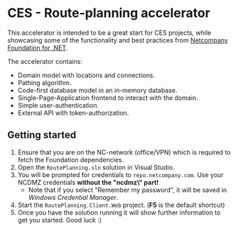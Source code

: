 # CES - Route-planning accelerator

This accelerator is intended to be a great start for CES projects, while showcasing some of the functionality and best practices from [Netcompany Foundation for .NET](https://goto.netcompany.com/cases/GTE1579/NCDOTNET).

The accelerator contains:
- Domain model with locations and connections.
- Pathing algorithm.
- Code-first database model in an in-memory database.
- Single-Page-Application frontend to interact with the domain.
- Simple user-authentication.
- External API with token-authorization.

## Getting started

1. Ensure that you are on the NC-network (office/VPN) which is required to fetch the Foundation dependencies.
2. Open the `RoutePlanning.sln` solution in Visual Studio.
3. You will be prompted for credentials to `repo.netcompany.com`. Use your NCDMZ credentials **without the "ncdmz\\" part!**
   - Note that if you select "Remember my password", it will be saved in *Windows Credential Manager*.
4. Start the `RoutePlanning.Client.Web` project. (**F5** is the default shortcut)
5. Once you have the solution running it will show further information to get you started. Good luck :)
